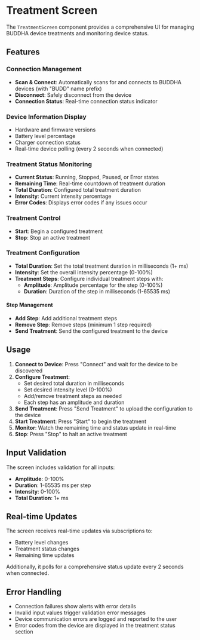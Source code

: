 # Treatment Screen

The `TreatmentScreen` component provides a comprehensive UI for managing BUDDHA device treatments and monitoring device status.

## Features

### Connection Management
- **Scan & Connect**: Automatically scans for and connects to BUDDHA devices (with "BUDD" name prefix)
- **Disconnect**: Safely disconnect from the device
- **Connection Status**: Real-time connection status indicator

### Device Information Display
- Hardware and firmware versions
- Battery level percentage
- Charger connection status
- Real-time device polling (every 2 seconds when connected)

### Treatment Status Monitoring
- **Current Status**: Running, Stopped, Paused, or Error states
- **Remaining Time**: Real-time countdown of treatment duration
- **Total Duration**: Configured total treatment duration
- **Intensity**: Current intensity percentage
- **Error Codes**: Displays error codes if any issues occur

### Treatment Control
- **Start**: Begin a configured treatment
- **Stop**: Stop an active treatment

### Treatment Configuration
- **Total Duration**: Set the total treatment duration in milliseconds (1+ ms)
- **Intensity**: Set the overall intensity percentage (0-100%)
- **Treatment Steps**: Configure individual treatment steps with:
  - **Amplitude**: Amplitude percentage for the step (0-100%)
  - **Duration**: Duration of the step in milliseconds (1-65535 ms)

#### Step Management
- **Add Step**: Add additional treatment steps
- **Remove Step**: Remove steps (minimum 1 step required)
- **Send Treatment**: Send the configured treatment to the device

## Usage

1. **Connect to Device**: Press "Connect" and wait for the device to be discovered
2. **Configure Treatment**:
   - Set desired total duration in milliseconds
   - Set desired intensity level (0-100%)
   - Add/remove treatment steps as needed
   - Each step has an amplitude and duration
3. **Send Treatment**: Press "Send Treatment" to upload the configuration to the device
4. **Start Treatment**: Press "Start" to begin the treatment
5. **Monitor**: Watch the remaining time and status update in real-time
6. **Stop**: Press "Stop" to halt an active treatment

## Input Validation

The screen includes validation for all inputs:
- **Amplitude**: 0-100%
- **Duration**: 1-65535 ms per step
- **Intensity**: 0-100%
- **Total Duration**: 1+ ms

## Real-time Updates

The screen receives real-time updates via subscriptions to:
- Battery level changes
- Treatment status changes
- Remaining time updates

Additionally, it polls for a comprehensive status update every 2 seconds when connected.

## Error Handling

- Connection failures show alerts with error details
- Invalid input values trigger validation error messages
- Device communication errors are logged and reported to the user
- Error codes from the device are displayed in the treatment status section
